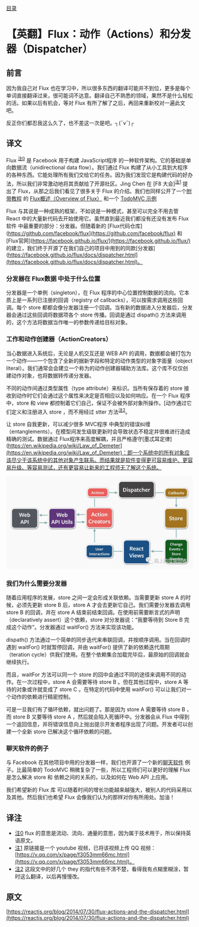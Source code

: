 [目录](./)
# 【英翻】Flux：动作（Actions）和分发器（Dispatcher）

## 前言
因为我自己对 Flux 也在学习中，所以很多东西的翻译可能并不到位，更多是每个单词直接翻译过来，很可能词不达意。翻译自己不熟悉的领域，果然不是什么轻松的活。如果以后有机会，等对 Flux 有所了解了之后，再回来重新校对一遍此文吧。

反正你们都忍我这么久了，也不差这一次是吧。┐(¯v¯)┌

## 译文

Flux <sup id="a0"><a href="#f0">注0</a></sup> 是 Facebook 用于构建 JavaScript程序 的一种软件架构。它的基础是单向数据流（unidirectional data flow）。我们通过 Flux 构建了从小工具到大程序的各种东西。它能处理所有我们交给它的任务。因为我们发现它是构建代码的好办法，所以我们非常激动地将其贡献给了开源社区。Jing Chen 在 [F8 大会]<sup id="a1"><a href="#f1">注1</a></sup> 提出了 Flux，从那之后我们看见了很多关于 Flux 的介绍。我们也同样公开了一个[附带教程](https://facebook.github.io/flux/docs/todo-list.html) 的 [Flux概述（Overview of Flux）](https://facebook.github.io/flux/docs/overview.html) 和一个 [TodoMVC 示例](https://github.com/facebook/flux/tree/master/examples/flux-todomvc/)

Flux 与其说是一种成熟的框架，不如说是一种模式，甚至可以完全不用去管 React 中的大量新代码去开始使用它。虽然直到最近我们都没有还没有发布 Flux软件 中最重要的部分：分发器。但随着新的 [Flux代码仓库](https://github.com/facebook/flux](https://github.com/facebook/flux) 和 [Flux官网](https://facebook.github.io/flux/](https://facebook.github.io/flux/) 的建立，我们终于开源了在我们自己的项目中用到的同款[分发器](https://facebook.github.io/flux/docs/dispatcher.html](https://facebook.github.io/flux/docs/dispatcher.html)。

### 分发器在 Flux数据 中处于什么位置

分发器是一个单例（singleton），在 Flux 程序的中心位置控制数据的流向。它本质上是一系列已注册的回调（registry of callbacks），可以按需求调用这些回调。每个 store 都都会像分发器注册一个回调。当有新的数据进入分发器后，分发器会通过这些回调将数据项各个 store 传播。回调是通过 dispath() 方法来调用的，这个方法将数据当作唯一的参数传递给目标对象。

### 工作和动作创建器（ActionCreators）

当心数据进入系统后，无论是人机交互还是 WEB API 的调用，数据都会被打包为一个动作——一个包含了全新的据新字段和特定的动作类型的对象字面量（object literal）。我们通常会会建立一个称为的动作创建器辅助方法库。这个库不仅仅创建动作对象，也将数据转传递分发器。

不同的动作间通过类型属性（type attribute）来标识。当所有保存着的 store 接收到动作时它们会通过这个属性来决定是否相应以及如何响应。在一个 Flux 程序中，store 和 view 都控制着它们自己，保证不会被外部对象所操作。[动作通过它们定义和注册进入 store ，而不用经过 stter 方法<sup id="a2"><a href="#f2">注2</a></sup>。

让 store 自我更新，可以减少很多 MVC程序 中典型的错误纠缠（entanglements）。在模型间发生级联更新时会导致状态不稳定并很难进行造成精确的测试。数据通过 Flux程序来高度解耦，并且严格遵守[墨忒耳定律](https://en.wikipedia.org/wiki/Law_of_Demeter](https://en.wikipedia.org/wiki/Law_of_Demeter)：即一个系统中的所有对象应该尽少于该系统中的其他对象产生联系。而结果就是软件变得更可容易维护、更容易升级、等容易测试，还有更容易让新来的工程师无了解这个系统。

![](./flux-actions-and-the-dispatcher.jpg)

### 我们为什么需要分发器

随着应用程序的发展，store 之间一定会形成关联依赖。当需要更新 store A 的时候，必须先更新 store B 后，store A 才会去更新它自己。我们需要分发器去调用 store B 的回调，并在 store A 结束前结束回调。在使用前需要断言式的声明（declaratively assert）这个依赖，store 对分发器说：“我要等待到 Store B 完成这个动作”。分发器通过 waitFor() 方法来实现该功能。

dispath() 方法通过一个简单的同步迭代来串联回调，并按顺序调用。当在回调时遇到 waitFor() 时就暂停回调，并由 waitFor() 提供了新的依赖迭代周期（teration cycle）供我们使用。在整个依赖集合加载完毕后，最原始的回调就会继续执行。

而且，waitFor 方法可以同一个 store 的回中会通过不同的途径来调用不同的动作。在一次过程中，store A 会需要等待 store B 。但在其他过程中，store A 等待的对象或许就变成了 store C 。在特定的代码中使用 waitFor() 可以让我们对一个动作的依赖进行精密控制。

可是一旦我们有了循环依赖，就出问题了。那是因为 store A 需要等待 store B ，而 store B 又要等待 store A ，然后就会陷入死循环中。分发器会从 Flux 中得到一个返回信息，并将错误信息向上抛出提示开发者程序出现了问题。开发者可以创建一个全新 store 已解决这个循环依赖的问题。

### 聊天软件的例子

与 Facebook 在其他项目中用的分发器一样，我们也开源了一个新的[聊天软件](https://github.com/facebook/flux/tree/master/examples/flux-chat) 例子。比最简单的 TodoMVC 稍微复杂了一些，所以工程师们可以更好的理解 Flux 是怎么解决 store 和 依赖之间的关系的，以及如何在 Web API 上应用。

我们希望新的 Flux 库 可以随着时间的增长功能越来越强大，被别人的代码采用以及其他。然后我们也希望 Flux 会像我们认为的那样对你有所用处。加油！

## 译注

* <span id="f0"><a href="#a0">注0</a></span> flux 的意思是流动、流向、通量的意思，因为属于技术用于，所以保持英语原文。
* <span id="f1"><a href="#a1">注1</a></span> 原链接是一个 youtube 视频，已将该视频上传 QQ 视频：[https://v.qq.com/x/page/f3053mm66mc.html](https://v.qq.com/x/page/f3053mm66mc.html)。
* <span id="f2"><a href="#a2">注2</a></span> 这段文中的好几个 they 的指代有些不清不楚，看得我有点糊里糊涂，暂时这么翻译，以后再慢慢改。

## 原文

[https://reactjs.org/blog/2014/07/30/flux-actions-and-the-dispatcher.html](https://reactjs.org/blog/2014/07/30/flux-actions-and-the-dispatcher.html)